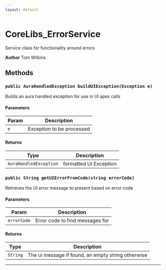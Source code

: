 ```yaml
---
layout: default
---
```

# CoreLibs_ErrorService

Service class for functionality around errors


**Author** Tom Wilkins

## Methods
### `public AuraHandledException buildUIException(Exception e)`

Builds an aura handled exception for use in UI apex calls

#### Parameters

|Param|Description|
|---|---|
|`e`|Exception to be processed|

#### Returns

|Type|Description|
|---|---|
|`AuraHandledException`|formatted UI Exception|

### `public String getUIErrorFromCode(string errorCode)`

Retrieves the UI error message to present based on error code

#### Parameters

|Param|Description|
|---|---|
|`errorCode`|Error code to find messages for|

#### Returns

|Type|Description|
|---|---|
|`String`|The ui message if found, an empty string otherwise|

---
